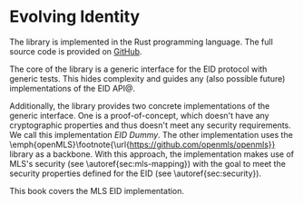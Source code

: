 # Evolving Identity

The library is implemented in the Rust programming language.
The full source code is provided on [GitHub](https://github.com/phnx-im/hpi-master-project).

The core of the library is a generic interface for the EID protocol with generic tests.
This hides complexity and guides any (also possible future) implementations of the EID API\@.

Additionally, the library provides two concrete implementations of the generic interface.
One is a proof-of-concept, which doesn't have any cryptographic properties and thus doesn't meet any security
requirements.
We call this implementation _EID Dummy_.
The other implementation uses the \emph{openMLS}\footnote{\url{https://github.com/openmls/openmls}} library as a
backbone.
With this approach, the implementation makes use of MLS's security (see \autoref{sec:mls-mapping})
with the goal to meet the security properties defined for the EID (see \autoref{sec:security}).

This book covers the MLS EID implementation.